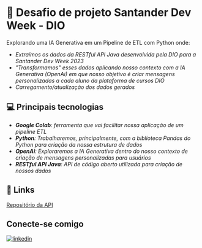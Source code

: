 # :open_book: Desafio de projeto Santander Dev Week - DIO

Explorando uma IA Generativa em um Pipeline de ETL com Python onde:
- _Extraímos os dados da RESTful API Java desenvolvida pela DIO para a Santander Dev Week 2023_
- _"Transformamos" esses dados aplicando nosso contexto com a IA Generativa (OpenAi) em que nosso objetivo é criar mensagens personalizadas a cada aluno da plataforma de cursos DIO_
- _Carregamento/atualização dos dados gerados_


## :computer: Principais tecnologias
- _**Google Colab**: ferramenta que vai facilitar nossa aplicação de um pipeline ETL_
- _**Python**: Trabalharemos, principalmente, com a biblioteca Pandas do Python para criação da nossa estrutura de dados_
- _**OpenAi**: Exploraremos a IA Generativa dentro do nosso contexto de criação de mensagens personalizadas para usuários_
- _**RESTful API Java**: API de código aberto utilizada para criação de nossos dados_

## :paperclip: Links
[Repositório da API](github.com/digitalinnovationone/santander-dev-week-2023-api)

## Conecte-se comigo
[![linkedin](https://img.shields.io/badge/linkedin-0A66C2?style=for-the-badge&logo=linkedin&logoColor=white)](https://www.linkedin.com/in/ana-beatriz-guernelli-9937a8209/)
